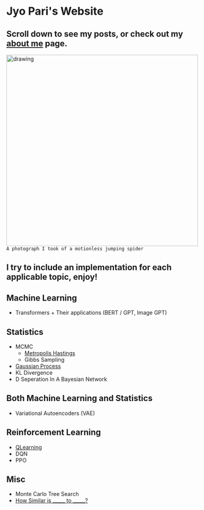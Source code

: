 # Jyo Pari's Website
## Scroll down to see my posts, or check out my [about me](https://jyopari.github.io/aboutMe) page.
<img src="https://pbs.twimg.com/media/EbXgy3nX0AASpL2?format=jpg&name=large" alt="drawing" width="500"/> \
`A photograph I took of a motionless jumping spider`

## I try to include an implementation for each applicable topic, enjoy!

## Machine Learning
+ Transformers + Their applications (BERT / GPT, Image GPT)

## Statistics
+ MCMC
  - [Metropolis Hastings](https://jyopari.github.io/MetropolisHastings)
  - Gibbs Sampling
+ [Gaussian Process](https://jyopari.github.io/GaussianProcess)
+ KL Divergence
+ D Seperation In A Bayesian Network 

## Both Machine Learning and Statistics
+ Variational Autoencoders (VAE)

## Reinforcement Learning
+ [QLearning](https://jyopari.github.io/QLearning)
+ DQN
+ PPO 

## Misc
+ Monte Carlo Tree Search
+ [How Similar is _____ to _____?](https://jyopari.github.io/Similarity)
  
 
